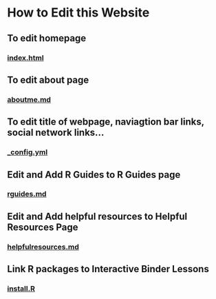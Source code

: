 # How to Edit this Website
## To edit homepage
### [index.html](index.html)
## To edit about page
### [aboutme.md](aboutme.md)
## To edit title of webpage, naviagtion bar links, social network links...
### [_config.yml](_config.yml)
## Edit and Add R Guides to R Guides page
### [rguides.md](rguides.md)
## Edit and Add helpful resources to Helpful Resources Page
### [helpfulresources.md](helpfulresources.md)
## Link R packages to Interactive Binder Lessons
### [install.R](install.R)

